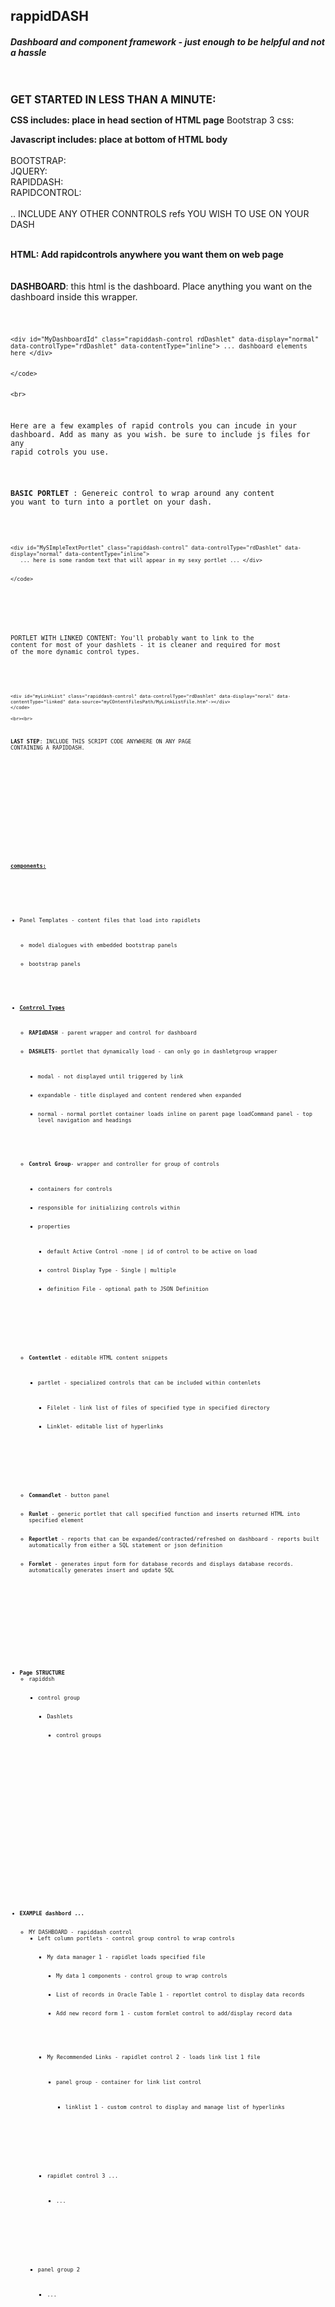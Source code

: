 <h2>rappidDASH</h2>

<h5><span class="note">Dashboard and component framework - <em>just enough to be helpful and not a hassle </em></h5>


<br><br>
<b><big>
	GET STARTED IN LESS THAN A MINUTE:
	</big></b>

<b>CSS includes: place in head section of HTML page</b>
Bootstrap 3 css: 

<b>Javascript includes: place at bottom of HTML body</b><br>
<br>
BOOTSTRAP: <br>
JQUERY: <br>
RAPIDDASH:<br>
RAPIDCONTROL:<br>
<br>
.. INCLUDE ANY OTHER CONNTROLS refs YOU WISH TO USE ON YOUR DASH
<br><br>

<b>HTML: Add rapidcontrols anywhere you want them on web page</b><br><br>
<br>
<b>DASHBOARD</b>: this html is the dashboard. Place anything you want on the dashboard inside this wrapper.
<br>

<code>
	
	<div id="MyDashboardId" class="rapiddash-control rdDashlet" data-display="normal" data-controlType="rdDashlet" data-contentType="inline"> ... dashboard elements here </div>
	
	
	</code>
	
	
	<br>
Here are a few examples of rapid controls you can incude in your dashboard. Add as many as you wish. be sure to include js files for any rapid cotrols you use.<br><br>

<b>BASIC PORTLET</b> : Genereic control to wrap around any content you want to turn into a portlet on your dash.
<br><br>
<code>
	
	
	<div id="MySImpleTextPortlet" class="rapiddash-control" data-controlType="rdDashlet" data-display="normal" data-contentType="inline">
	   ... here is some random text that will appear in my sexy portlet ...	</div>
	
	
	</code>
	
<br><br>


PORTLET WITH LINKED CONTENT: You'll probably want to link to the content for most of your dashlets - it is cleaner and required for most of the more dynamic control types.<br><br>

<code>
	
	<div id="myLinkList" class="rapiddash-control" data-controlType="rdDashlet" data-display="noral" data-contentType="linked" data-source="myCOntentFilesPath/MyLinkListFile.htm"-></div>
	</code>
	
	<br><br>

<b>LAST STEP</b>: INCLUDE THIS SCRIPT CODE ANYWHERE ON ANY PAGE CONTAINING A RAPIDDASH.

<br><br>


<code>
<script>
	
	$(document).ready(function(){
		rapidDash.init();
	}) ;
	
</script>
	
</code>

<br><br><br>


<p><strong><u>components:</u></strong></p>

 <div class="formattedExport">
<ul>
	<li><span class="name">Panel Templates - content files that load into rapidlets</span>
	<ul>
		<li><span class="name">model dialogues with embedded bootstrap panels</span></li>
		<li><span class="name">bootstrap panels</span></li>
	</ul>
	</li>
	<li><span class="name"><u><strong>Contrrol Types</strong></u></span>
	<ul>
		<li><span class="name"><strong>RAPIdDASH </strong>- parent wrapper and control for dashboard</span></li>
		<li><span class="name"><strong>DASHLETS</strong>- portlet that dynamically load - can only go in dashletgroup wrapper</span>
		<ul>
			<li><span class="name">modal - not displayed until triggered by link</span></li>
			<li><span class="name">expandable - title displayed and content rendered when expanded</span></li>
			<li><span class="name">normal - normal portlet container loads inline on parent page loadCommand panel - top level navigation and headings</span></li>
		</ul>
		</li>
		<li><span class="name"><strong>Control Group</strong>- wrapper and controller for group of controls</span>
		<ul>
			<li><span class="name">containers for controls</span></li>
			<li><span class="name">responsible for initializing controls within</span></li>
			<li><span class="name">properties</span>
			<ul>
				<li><span class="name">default Active Control -none | id of control to be active on load</span></li>
				<li><span class="name">control Display Type - Single | multiple</span></li>
				<li><span class="name">definition File - optional path to JSON Definition</span></li>
			</ul>
			</li>
		</ul>
		</li>
		<li><span class="name"><strong>Contentlet </strong>- editable HTML content snippets</span>
		<ul>
			<li><span class="name">partlet - specialized controls that can be included within contenlets</span>
			<ul>
				<li><span class="name">Filelet - link list of files of specified type in specified directory</span></li>
				<li><span class="name">Linklet- editable list of hyperlinks</span></li>
			</ul>
			</li>
		</ul>
		</li>
		<li><span class="name"><strong>Commandlet </strong>- button panel</span></li>
		<li><span class="name"><strong>Runlet </strong>- generic portlet that call specified function and inserts returned HTML into specified element</span></li>
		<li><span class="name"><strong>Reportlet </strong>- reports that can be expanded/contracted/refreshed on dashboard - reports built automatically from either a SQL statement or json definition</span></li>
		<li><span class="name"><strong>Formlet </strong>- generates input form for database records and displays database records. automatically generates insert and update SQL</span></li>
	</ul>
	</li>
</ul>

<p> </p>

<ul>
	<li><strong><span class="name">Page STRUCTURE</span></strong><ul><li><span class="name">rapiddsh </span>
<ul>
		<li><span class="name">control group</span>
<ul>
				<li><span class="name">Dashlets</span>
<ul>
				<li><span class="name">control groups</span></li>
				</ul>
				</li>
			</ul>
			</li>
		</ul>
		</li>
	</ul>
	</li>
</ul>

<p> </p>

<ul>
	<li><strong><span class="name">EXAMPLE dashbord ...</span></strong><ul>
		<li><span class="name">MY DASHBOARD - rapiddash control</span>
<ul><li><span class="name">Left column portlets - control group control to wrap controls</span>
<ul>
	<li><span class="name">My data manager 1 - rapidlet loads specified file</span>
<ul>
			<li><span class="name">My data 1 components - control group to wrap controls</span></li>
					<li><span class="name">List of records in Oracle Table 1 - reportlet control to display data records</span></li>
					<li><span class="name">Add new record form 1 - custom formlet control to add/display record data</span></li>
				</ul>
				</li>
				<li><span class="name">My Recommended Links - rapidlet control 2 - loads link list 1 file</span>
				<ul>
					<li><span class="name">panel group - container for link list control</span>
					<ul>
						<li><span class="name">linklist 1 - custom control to display and manage list of hyperlinks</span></li>
					</ul>
					</li>
				</ul>
				</li>
				<li><span class="name">rapidlet control 3 ...</span>
				<ul>
					<li><span class="name">...</span></li>
				</ul>
				</li>
			</ul>
			</li>
			<li><span class="name">panel group 2</span>
			<ul>
				<li><span class="name">...</span></li>
			</ul>
			</li>
		</ul>
		</li>
	</ul>
	</li>
</ul>
</div>
